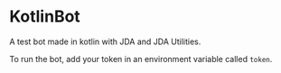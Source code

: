 # KotlinBot
A test bot made in kotlin with JDA and JDA Utilities.

To run the bot, add your token in an environment variable called `token`.